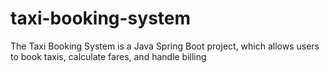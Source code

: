# taxi-booking-system
The Taxi Booking System is a Java Spring Boot project, which allows users to book taxis, calculate fares, and handle billing

